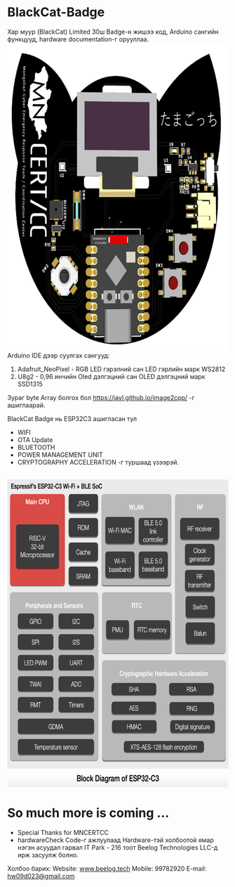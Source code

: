 # BlackCat-Badge
Хар муур (BlackCat) Limited 30ш Badge-н жишээ код, Arduino сангийн функцууд, hardware documentation-г орууллаа.
<br> <img height = "700" src="https://github.com/helicopteresdc/BlackCat-Badge/blob/main/Images/FrontSide%20BlackCat%20PCB.png"/><br>
Arduino IDE дээр суулгах сангууд:
1. Adafruit_NeoPixel - RGB LED гэрэлний сан LED гэрлийн марк WS2812
2. U8g2 - 0,96 инчийн Oled дэлгэцний сан OLED дэлгэцний марк SSD1315

Зураг byte Array болгох бол https://javl.github.io/image2cpp/ -г ашиглаарай.

BlackCat Badge нь ESP32C3 ашигласан тул
- WIFI
- OTA Update
- BLUETOOTH
- POWER MANAGEMENT UNIT
- CRYPTOGRAPHY ACCELERATION -г туршаад үзээрэй.

<br> <img height = "700" src="https://github.com/helicopteresdc/BlackCat-Badge/blob/main/Images/ESP32C3%20Architecture.png"/><br>

# So much more is coming ...
* Special Thanks for MNCERTCC
* hardwareCheck Code-г ажлуулаад Hardware-тэй холбоотой ямар нэгэн асуудал гарвал IT Park - 216 тоот Beelog Technologies LLC-д ирж засуулж болно.

Холбоо барих:
Website: www.beelog.tech
Mobile: 99782920
E-mail: hw09d023@gmail.com
